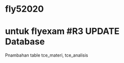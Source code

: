 # fly52020
untuk flyexam #R3
UPDATE Database
==================
Pnambahan table tce_materi, tce_analisis
